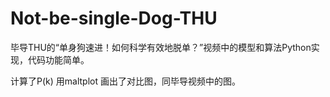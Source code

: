 # Not-be-single-Dog-THU
毕导THU的“单身狗速进！如何科学有效地脱单？”视频中的模型和算法Python实现，代码功能简单。

计算了P(k)
用maltplot 画出了对比图，同毕导视频中的图。
